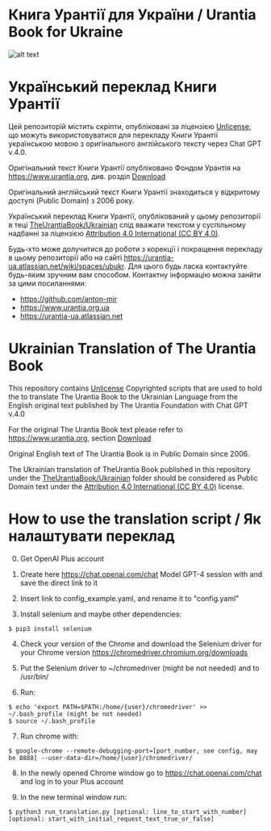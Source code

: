 # Книга Урантії для України / Urantia Book for Ukraine

![alt text](https://avatars.githubusercontent.com/u/8962479?s=400&u=c10ade6e3ff453fe8404edfd097a0a1c19d5a075&v=4)

# Український переклад Книги Урантії

Цей репозиторій містить скріпти, опубліковані за ліцензією [Unlicense](http://unlicense.org/), що можуть використовуватися для перекладу Книги Урантії українською мовою з оригінального англійського тексту через Chat GPT v.4.0.

Оригінальний текст Книги Урантії опубліковано Фондом Урантія на https://www.urantia.org, див. розділ [Download](https://www.urantia.org/urantia-book/download-text-urantia-book)

Оригінальний англійський текст Книги Урантії знаходиться у відкритому доступі (Public Domain) з 2006 року.

Український переклад Книги Урантії, опублікований у цьому репозиторії в
теці [TheUrantiaBook/Ukrainian](https://github.com/anton-mir/urantia/tree/main/TheUrantiaBook/Ukrainian) слід вважати текстом у суспільному надбанні
за ліцензією [Attribution 4.0 International (CC BY 4.0)](https://creativecommons.org/licenses/by/4.0/deed.uk).

Будь-хто може долучитися до роботи з корекції і покращення перекладу в цьому
репозиторії або на сайті https://urantia-ua.atlassian.net/wiki/spaces/ubukr.
Для цього будь ласка контактуйте будь-яким зручним вам способом. Контактну інформацію можна занйти за цими посиланнями:

* https://github.com/anton-mir
* https://www.urantia.org.ua
* https://urantia-ua.atlassian.net

# Ukrainian Translation of The Urantia Book

This repository contains [Unlicense](http://unlicense.org/) Copyrighted scripts that are used to hold the to translate The Urantia Book to the Ukrainian Language from the English original text published by The Urantia Foundation with Chat GPT v.4.0

For the original The Urantia Book text please refer to https://www.urantia.org,
section [Download](https://www.urantia.org/urantia-book/download-text-urantia-book)

Original English text of The Urantia Book is in Public Domain since 2006.

The Ukrainian translation of TheUrantia Book published in this repository under
the [TheUrantiaBook/Ukrainian](https://github.com/anton-mir/urantia/tree/main/TheUrantiaBook/Ukrainian) folder should be considered as Public Domain text
under the [Attribution 4.0 International (CC BY 4.0)](https://creativecommons.org/licenses/by/4.0/) license.

# How to use the translation script / Як налаштувати переклад

0. Get OpenAI Plus account

1. Create here https://chat.openai.com/chat Model GPT-4 session with and save the direct link to it

2. Insert link to config_example.yaml, and rename it to "config.yaml"

3. Install selenium and maybe other dependencies:

```
$ pip3 install selenium
```

4. Check your version of the Chrome and download the Selenium driver for your Chrome version https://chromedriver.chromium.org/downloads

5. Put the Selenium driver to ~/chromedriver (might be not needed) and to /usr/bin/

6. Run:
```
$ echo 'export PATH=$PATH:/home/{user}/chromedriver' >> ~/.bash_profile (might be not needed)
$ source ~/.bash_profile
```
7. Run chrome with:
```
$ google-chrome --remote-debugging-port=[port_number, see config, may be 8888] --user-data-dir=/home/{user}/chromedriver/
```
8. In the newly opened Chrome window go to https://chat.openai.com/chat and
log in to your Plus account

9. In the new terminal window run:
```
$ python3 run_translation.py [optional: line_to_start_with_number] [optional: start_with_initial_request_text_true_or_false]
```
